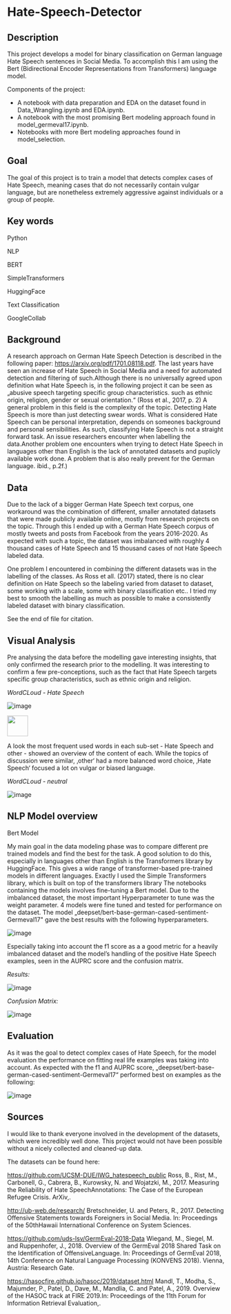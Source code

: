 # Hate-Speech-Detector

## Description

This project develops a model for binary classification on German language Hate Speech sentences in Social Media. To accomplish this I am using the Bert (Bidirectional Encoder Representations from Transformers) language model. 

Components of the project:
- A notebook with data preparation and EDA on the dataset found in Data_Wrangling.ipynb and EDA.ipynb.
- A notebook with the most promising Bert modeling approach found in model_germeval17.ipynb.
- Notebooks with more Bert modeling approaches found in model_selection.


## Goal

The goal of this project is to train a model that detects complex cases of Hate Speech, meaning cases that do not necessarily contain vulgar language, but are nonetheless extremely aggressive against individuals or a group of people.

## Key words

Python

NLP

BERT

SimpleTransformers

HuggingFace

Text Classification

GoogleCollab

## Background

A research approach on German Hate Speech Detection is described in the following paper: https://arxiv.org/pdf/1701.08118.pdf. The last years have seen an increase of Hate Speech in Social Media and a need for automated detection and filtering of such.Although there is no universally agreed upon definition what Hate Speech is, in the following project it can be seen as „abusive speech targeting specific group characteristics. such as ethnic origin, religion, gender or sexual orientation.“ (Ross et al., 2017, p. 2) A general problem in this field is the complexity of the topic. Detecting Hate Speech is more than just detecting swear words. What is considered Hate Speech can be personal interpretation, depends on someones background and personal sensibilities. As such, classifying Hate Speech is not a straight forward task. An issue researchers  encounter when labelling the data.Another problem one encounters when trying to detect Hate Speech in languages other than English is the  lack of annotated datasets and puplicly available work done. A problem that is also really prevent for the German language. ibid., p.2f.)

## Data

Due to the lack of a bigger German Hate Speech text corpus, one workaround was the combination of different, smaller annotated datasets that were made publicly available online, mostly from research projects on the topic. Through this I ended up with a German Hate Speech corpus of mostly tweets and posts from Facebook from the years 2016-2020. As expected with such a topic, the dataset was imbalanced with roughly 4 thousand cases of Hate Speech and 15 thousand cases of not Hate Speech labeled data.

One problem I encountered in combining the different datasets was in the labelling of the classes.
As Ross et all. (2017) stated, there is no clear definition on Hate Speech so the labeling varied from dataset to dataset, some working with a scale, some with binary classification etc.. I tried my best to smooth the labelling as much as possible to make a consistently labeled dataset with binary classification.

See the end of file for citation.

## Visual Analysis

Pre analysing the data before the modelling gave interesting insights, that only confirmed the research prior to the modelling. It was interesting to confirm a few pre-conceptions, such as the fact that Hate Speech targets specific group characteristics, such as ethnic origin and religion.

*WordCLoud - Hate Speech*

![image](https://user-images.githubusercontent.com/79086000/145720382-6de0654e-acd5-445e-87fc-d6500f4da49f.png)

<img src="https://user-images.githubusercontent.com/79086000/145720382-6de0654e-acd5-445e-87fc-d6500f4da49f.png" width="48">

A look the most frequent used words in each sub-set - Hate Speech and other -  showed an overview of the content of each. While the topics of discussion were similar, ‚other‘ had a more balanced word choice, ‚Hate Speech‘ focused a lot on vulgar or biased language.

*WordCLoud - neutral*

![image](https://user-images.githubusercontent.com/79086000/145720397-6b3ec952-421c-4b00-869f-b92aada3409d.png)


## NLP Model overview

Bert Model

My main goal in the data modeling phase was to compare different pre trained models and find the best for the task. A good solution to do this, especially in languages other than English is the Transformers library by HuggingFace. This gives a wide range of transformer-based pre-trained models in different languages. Exactly  I used the Simple Transformers library, which is built on top of the transformers library
The notebooks containing the models involves fine-tuning a Bert model. Due to the imbalanced dataset, the most important Hyperparameter to tune was the weight parameter. 4 models were fine tuned and tested for performance on the dataset. 
The model „deepset/bert-base-german-cased-sentiment-Germeval17" gave the best results with the following hyperparameters.

![image](https://user-images.githubusercontent.com/79086000/145720480-d6ca9ec5-298f-4b4c-8f4d-04c2ac8a18f6.png)

Especially taking into account the f1 score as a a good metric for a heavily imbalanced dataset and the model’s handling of the positive Hate Speech examples, seen in the AUPRC score and the confusion matrix.

*Results:*

![image](https://user-images.githubusercontent.com/79086000/145720505-8ff5e865-7550-4d2d-b628-349a0b0fb2a5.png)

*Confusion Matrix:*

![image](https://user-images.githubusercontent.com/79086000/145720517-9b52aa70-0d1c-49b5-be8e-4bdb33e4b5d7.png)

## Evaluation

As it was the goal to detect complex cases of Hate Speech, for the model evaluation the performance on fitting real life examples was taking into account. As expected with the f1 and AUPRC score, „deepset/bert-base-german-cased-sentiment-Germeval17“ performed best on examples as the following: 

![image](https://user-images.githubusercontent.com/79086000/145720530-0fd4bb02-03b8-4dd2-a8cf-15cf946ef0a5.png)

## Sources

I would like to thank everyone involved in the development of the datasets, which were incredibly well done. This project would not have been possible without a nicely collected and cleaned-up data.

The datasets can be found here: 

https://github.com/UCSM-DUE/IWG_hatespeech_public
Ross, B., Rist, M., Carbonell, G., Cabrera, B., Kurowsky, N. and Wojatzki, M., 2017. Measuring the Reliability of Hate SpeechAnnotations: The Case of the European Refugee Crisis. ArXiv,.


http://ub-web.de/research/
Bretschneider, U. and Peters, R., 2017. Detecting Offensive Statements towards Foreigners in Social Media. In: Proceedings of the 50thHawaii International Conference on System Sciences.

https://github.com/uds-lsv/GermEval-2018-Data
Wiegand, M., Siegel, M. and Ruppenhofer, J., 2018. Overview of the GermEval 2018 Shared Task on the Identification of OffensiveLanguage. In: Proceedings of GermEval 2018, 14th Conference on Natural Language Processing (KONVENS 2018). Vienna, Austria: Research Gate.

https://hasocfire.github.io/hasoc/2019/dataset.html
Mandl, T., Modha, S., Majumder, P., Patel, D., Dave, M., Mandlia, C. and Patel, A., 2019. Overview of the HASOC track at FIRE 2019.In: Proceedings of the 11th Forum for Information Retrieval Evaluation,.










